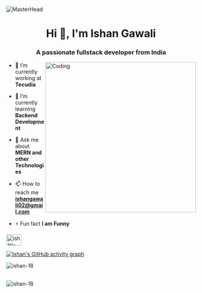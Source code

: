 ![MasterHead](https://www.charpeni.com/static/images/arrow-functions-in-class-properties-might-not-be-as-great-as-we-think/banner.gif)
<h1 align="center">Hi 👋, I'm Ishan Gawali</h1>
<h3 align="center">A passionate fullstack developer from India</h3>
<img align="right" alt="Coding" width="400" src="https://cdn.dribbble.com/users/1162077/screenshots/3848914/programmer.gif">

- 🔭 I’m currently working at **Tecudia**

- 🌱 I’m currently learning **Backend Development**

- 💬 Ask me about **MERN and other Technologies**

- 📫 How to reach me **ishangawali02@gmail.com**

- ⚡ Fun fact **I am Funny**

<a href="https://www.linkedin.com/in/ishan-gawali/" target="blank"><img align="center" src="https://raw.githubusercontent.com/rahuldkjain/github-profile-readme-generator/master/src/images/icons/Social/linked-in-alt.svg" alt="ishan-gawali" height="30" width="40" /></a>

[![Ishan's GitHub activity graph](https://activity-graph.herokuapp.com/graph?username=ishan-18&&theme=xcode)](https://github.com/ishan-18)

<p><img align="left" src="https://github-readme-stats.vercel.app/api/top-langs?username=ishan-18&show_icons=true&locale=en&layout=compact&theme=tokyonight" alt="ishan-18" /></p>

<br/>
<br/>

<p><img align="center" src="https://github-readme-streak-stats.herokuapp.com/?user=ishan-18&&theme=tokyonight" alt="ishan-18" /></p>



